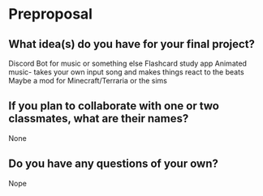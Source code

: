 # Preproposal

## What idea(s) do you have for your final project?

Discord Bot for music or something else
Flashcard study app
Animated music- takes your own input song and makes things react to the beats
Maybe a mod for Minecraft/Terraria or the sims


## If you plan to collaborate with one or two classmates, what are their names?

None

## Do you have any questions of your own?

Nope
